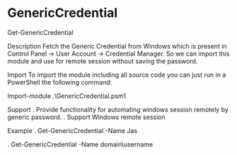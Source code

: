 # GenericCredential

Get-GenericCredential

Description
Fetch the Generic Credential from Windows which is present in Control Panel -> User Account -> Credential Manager. So we can import this module and use for remote session without saving the password.

Import
To import the module including all source code you can just run in a PowerShell the following command:

Import-module .\GenericCredential.psm1

Support
. Provide functionality for automating windows session remotely by generic password. . Support Windows remote session

Example
. Get-GenericCredential -Name Jas

. Get-GenericCredential -Name domain\username
